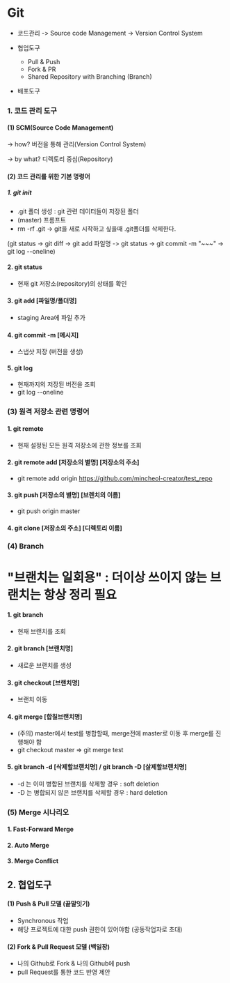 # Git

- 코드관리 -> Source code Management -> Version Control System

- 협업도구
  - Pull & Push
  - Fork & PR
  - Shared Repository with Branching (Branch)

- 배포도구



### 1. 코드 관리 도구

#### (1) SCM(Source Code Management)

-> how? 버전을 통해 관리(Version Control System)

-> by what? 디렉토리 중심(Repository)

#### (2) 코드 관리를 위한 기본 명령어

##### 1.  git init

- .git 폴더 생성 : git 관련 데이터들이 저장된 폴더
- (master) 프롬프트
- rm -rf .git -> git을 새로 시작하고 싶을때 .git폴더를 삭제한다.



(git status -> git diff -> git add 파일명 -> git status -> git commit -m "~~~" -> git log --oneline)



#### 2. git status

- 현재 git 저장소(repository)의 상태를 확인

  

#### 3. git add [파일명/폴더명]

- staging Area에 파일 추가 

#### 4. git commit -m [메시지]

- 스냅샷 저장 (버전을 생성)

#### 5. git log

- 현재까지의 저장된 버전을 조회
- git log --oneline



### (3) 원격 저장소 관련 명령어

#### 1. git remote

- 현재 설정된 모든 원격 저장소에 관한 정보를 조회



#### 2. git remote add [저장소의 별명] [저장소의 주소]

- git remote add origin https://github.com/mincheol-creator/test_repo



#### 3. git push [저장소의 별명] [브렌치의 이름]

- git push origin master



#### 4. git clone [저장소의 주소] [디렉토리 이름]



### (4) Branch

# "브랜치는 일회용" : 더이상 쓰이지 않는 브랜치는 항상 정리 필요

#### 1. git branch

- 현재 브랜치를 조회

#### 2. git branch [브랜치명]

- 새로운 브랜치를 생성

#### 3. git checkout [브랜치명]

- 브랜치 이동

#### 4. git merge [합칠브랜치명]

- (주의) master에서 test를 병합할때, merge전에 master로 이동 후 merge를 진행해야 함
- git checkout master => git merge test

#### 5. git branch -d [삭제할브랜치명] / git branch -D [살제할브랜치명]

- -d 는 이미 병합된 브랜치를 삭제할 경우 : soft deletion
- -D 는 병합되지 않은 브랜치를 삭제할 경우 : hard deletion

### (5) Merge 시나리오

#### 1. Fast-Forward Merge

#### 2. Auto Merge

#### 3. Merge Conflict



## 2. 협업도구

#### (1) Push & Pull 모델 (끝말잇기)

- Synchronous 작업
- 해당 프로젝트에 대한 push 권한이 있어야함 (공동작업자로 초대)



#### (2) Fork & Pull Request 모델 (백일장)

- 나의 Github로 Fork & 나의 Github에 push
- pull Request를 통한 코드 반영 제안